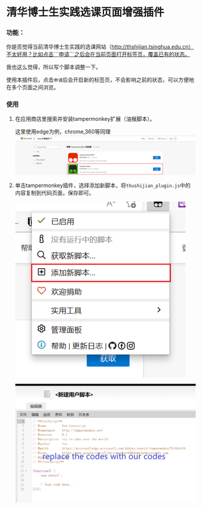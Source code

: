 # 清华博士生实践选课页面增强插件



### 功能：

你是否觉得当前清华博士生实践的选课网站（http://thshijian.tsinghua.edu.cn）不太好用？比如点击```申请```之后会在当前页面打开标签页，覆盖已有的状态。

我也这么觉得，所以写个脚本调整一下。


使用本插件后，点击```申请```后会开启新的标签页，不会影响之前的状态，可以方便地在多个页面之间浏览。

### 使用

1. 在应用商店里搜索并安装tampermonkey扩展（油猴脚本）。

    这里使用edge为例，chrome,360等同理
    ![search tampermonkey](images/tampermonkey.png)

2. 单击tampermonkey插件，选择添加新脚本，将```thushijian_plugin.js```中的内容复制到代码页面，保存即可。

    ![add scripts](images/add_scripts.png)

    ![add scripts](images/replace.png)